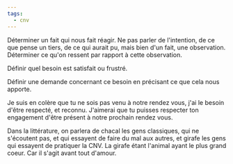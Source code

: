 ```yaml
---
tags:
  - cnv
---
```


Déterminer un fait qui nous fait réagir. Ne pas parler de l'intention, de ce que pense un tiers, de ce qui aurait pu, mais bien d'un fait, une observation. Déterminer ce qu'on ressent par rapport à cette observation.

Définir quel besoin est satisfait ou frustré.

Définir une demande concernant ce besoin en précisant ce que cela nous apporte.

Je suis en colère que tu ne sois pas venu à notre rendez vous, j'ai le besoin d'être respecté, et reconnu. J'aimerai que tu puisses respecter ton engagement d'être présent à notre prochain rendez vous.

Dans la littérature, on parlera de chacal les gens classiques, qui ne s'écoutent pas, et qui essayent de faire du mal aux autres, et girafe les gens qui essayent de pratiquer la CNV. La girafe étant l'animal ayant le plus grand coeur. Car il s'agit avant tout d'amour.



